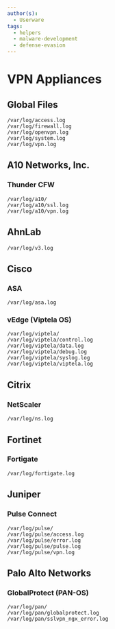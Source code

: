 ```yaml
---
author(s):
  - Userware
tags:
  - helpers
  - malware-development
  - defense-evasion
---
```

# VPN Appliances

## Global Files

```
/var/log/access.log
/var/log/firewall.log
/var/log/openvpn.log
/var/log/system.log
/var/log/vpn.log
```

## A10 Networks, Inc.

### Thunder CFW

```
/var/log/a10/
/var/log/a10/ssl.log
/var/log/a10/vpn.log
```

## AhnLab

```
/var/log/v3.log
```

## Cisco

### ASA

```
/var/log/asa.log
```

### vEdge (Viptela OS)

```
/var/log/viptela/
/var/log/viptela/control.log
/var/log/viptela/data.log
/var/log/viptela/debug.log
/var/log/viptela/syslog.log
/var/log/viptela/viptela.log
```

## Citrix

### NetScaler

```
/var/log/ns.log
```

## Fortinet

### Fortigate

```
/var/log/fortigate.log
```

## Juniper

### Pulse Connect

```
/var/log/pulse/
/var/log/pulse/access.log
/var/log/pulse/error.log
/var/log/pulse/pulse.log
/var/log/pulse/vpn.log
```

## Palo Alto Networks

### GlobalProtect (PAN-OS)

```
/var/log/pan/
/var/log/pan/globalprotect.log
/var/log/pan/sslvpn_ngx_error.log
```